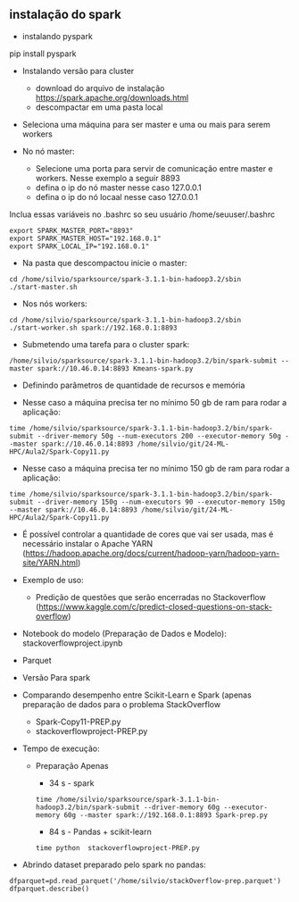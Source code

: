 ## instalação do spark

* instalando pyspark

pip install pyspark

* Instalando versão para cluster

    * download do arquivo de instalação https://spark.apache.org/downloads.html
    * descompactar em uma pasta local

* Seleciona uma máquina para ser master e uma ou mais para serem workers

* No nó master:

    * Selecione uma porta para servir de comunicação entre master e workers. Nesse exemplo a seguir 8893
    * defina o ip do nó master nesse caso 127.0.0.1
    * defina o ip do nó locaal nesse caso 127.0.0.1

Inclua essas variáveis no .bashrc so seu usuário /home/seuuser/.bashrc

```
export SPARK_MASTER_PORT="8893"
export SPARK_MASTER_HOST="192.168.0.1"
export SPARK_LOCAL_IP="192.168.0.1"
```

* Na pasta que descompactou inicie o master:

```
cd /home/silvio/sparksource/spark-3.1.1-bin-hadoop3.2/sbin
./start-master.sh
```

* Nos nós workers:

```
cd /home/silvio/sparksource/spark-3.1.1-bin-hadoop3.2/sbin
./start-worker.sh spark://192.168.0.1:8893
```

* Submetendo uma tarefa para o cluster spark:

```
/home/silvio/sparksource/spark-3.1.1-bin-hadoop3.2/bin/spark-submit --master spark://10.46.0.14:8893 Kmeans-spark.py
```
* Definindo parâmetros de quantidade de recursos e memória 

* Nesse caso a máquina precisa ter no mínimo 50 gb de ram para rodar a aplicação:

```
time /home/silvio/sparksource/spark-3.1.1-bin-hadoop3.2/bin/spark-submit --driver-memory 50g --num-executors 200 --executor-memory 50g --master spark://10.46.0.14:8893 /home/silvio/git/24-ML-HPC/Aula2/Spark-Copy11.py 
```

* Nesse caso a máquina precisa ter no mínimo 150 gb de ram para rodar a aplicação:

```
time /home/silvio/sparksource/spark-3.1.1-bin-hadoop3.2/bin/spark-submit --driver-memory 150g --num-executors 90 --executor-memory 150g --master spark://10.46.0.14:8893 /home/silvio/git/24-ML-HPC/Aula2/Spark-Copy11.py 
```

* É possível controlar a quantidade de cores que vai ser usada, mas é necessário instalar o Apache YARN (https://hadoop.apache.org/docs/current/hadoop-yarn/hadoop-yarn-site/YARN.html)

* Exemplo de uso: 
    * Predição de questões que serão encerradas no Stackoverflow (https://www.kaggle.com/c/predict-closed-questions-on-stack-overflow)

* Notebook do modelo (Preparação de Dados e Modelo): stackoverflowproject.ipynb

* Parquet

* Versão Para spark 

* Comparando desempenho entre Scikit-Learn e Spark (apenas preparação de dados para o problema StackOverflow
    * Spark-Copy11-PREP.py
    * stackoverflowproject-PREP.py
    
* Tempo de execução:

    * Preparação Apenas
        * 34 s - spark
        ```
        time /home/silvio/sparksource/spark-3.1.1-bin-hadoop3.2/bin/spark-submit --driver-memory 60g --executor-memory 60g --master spark://192.168.0.1:8893 Spark-prep.py
        ```
        
        * 84 s - Pandas + scikit-learn
        ```
        time python  stackoverflowproject-PREP.py
        ```
* Abrindo dataset preparado pelo spark no pandas:

```
dfparquet=pd.read_parquet('/home/silvio/stackOverflow-prep.parquet')
dfparquet.describe()
```
